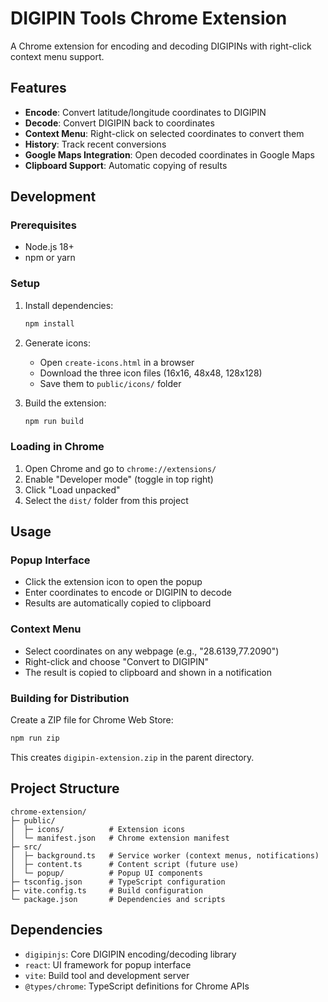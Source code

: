 # DIGIPIN Tools Chrome Extension

A Chrome extension for encoding and decoding DIGIPINs with right-click context menu support.

## Features

- **Encode**: Convert latitude/longitude coordinates to DIGIPIN
- **Decode**: Convert DIGIPIN back to coordinates
- **Context Menu**: Right-click on selected coordinates to convert them
- **History**: Track recent conversions
- **Google Maps Integration**: Open decoded coordinates in Google Maps
- **Clipboard Support**: Automatic copying of results

## Development

### Prerequisites

- Node.js 18+ 
- npm or yarn

### Setup

1. Install dependencies:
   ```bash
   npm install
   ```

2. Generate icons:
   - Open `create-icons.html` in a browser
   - Download the three icon files (16x16, 48x48, 128x128)
   - Save them to `public/icons/` folder

3. Build the extension:
   ```bash
   npm run build
   ```

### Loading in Chrome

1. Open Chrome and go to `chrome://extensions/`
2. Enable "Developer mode" (toggle in top right)
3. Click "Load unpacked"
4. Select the `dist/` folder from this project

## Usage

### Popup Interface
- Click the extension icon to open the popup
- Enter coordinates to encode or DIGIPIN to decode
- Results are automatically copied to clipboard

### Context Menu
- Select coordinates on any webpage (e.g., "28.6139,77.2090")
- Right-click and choose "Convert to DIGIPIN"
- The result is copied to clipboard and shown in a notification

### Building for Distribution

Create a ZIP file for Chrome Web Store:
```bash
npm run zip
```

This creates `digipin-extension.zip` in the parent directory.

## Project Structure

```
chrome-extension/
├─ public/
│  ├─ icons/          # Extension icons
│  └─ manifest.json   # Chrome extension manifest
├─ src/
│  ├─ background.ts   # Service worker (context menus, notifications)
│  ├─ content.ts      # Content script (future use)
│  └─ popup/          # Popup UI components
├─ tsconfig.json      # TypeScript configuration
├─ vite.config.ts     # Build configuration
└─ package.json       # Dependencies and scripts
```

## Dependencies

- `digipinjs`: Core DIGIPIN encoding/decoding library
- `react`: UI framework for popup interface
- `vite`: Build tool and development server
- `@types/chrome`: TypeScript definitions for Chrome APIs 